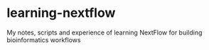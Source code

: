 # learning-nextflow
My notes, scripts and experience of learning NextFlow for building bioinformatics workflows
